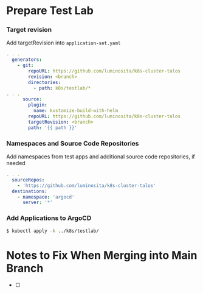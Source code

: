 # Prepare Test Lab

### Target revision

Add targetRevision into `application-set.yaml`

```yaml
. . .
  generators:
    - git:
        repoURL: https://github.com/luminosita/k8s-cluster-talos
        revision: <branch>
        directories:
          - path: k8s/testlab/*
. . .
      source:
        plugin:
          name: kustomize-build-with-helm
        repoURL: https://github.com/luminosita/k8s-cluster-talos
        targetRevision: <branch>
        path: '{{ path }}'
```

### Namespaces and Source Code Repositories

Add namespaces from test apps and additional source code repositories, if needed

```yaml
. . .
  sourceRepos:
    - 'https://github.com/luminosita/k8s-cluster-talos'
  destinations:
    - namespace: 'argocd'
      server: '*'
```

### Add Applications to ArgoCD

```bash
$ kubectl apply -k ../k8s/testlab/
```

# Notes to Fix When Merging into Main Branch

- [ ]